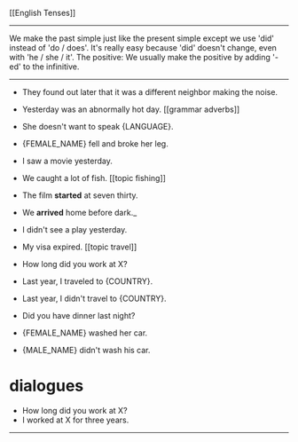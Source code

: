 [[English Tenses]]

---

We make the past simple just like the present simple except we use 'did' instead of 'do / does'. It's really easy because 'did' doesn't change, even with 'he / she / it'. The positive: We usually make the positive by adding '-ed' to the infinitive.

---

- They found out later that it was a different neighbor making the noise.

- Yesterday was an abnormally hot day. [[grammar adverbs]]
- She doesn't want to speak {LANGUAGE}.
- {FEMALE_NAME}  fell and broke her leg.
-   I saw a movie yesterday.
-   We caught a lot of fish. [[topic fishing]]
- The film **started** at seven thirty.  
- We **arrived** home before dark._
-   I didn't see a play yesterday.
-   My visa expired. [[topic travel]]
-   How long did you work at X?
-   Last year, I traveled to {COUNTRY}.
-   Last year, I didn't travel to {COUNTRY}.
-   Did you have dinner last night?
-   {FEMALE_NAME}  washed her car.
-   {MALE_NAME}  didn't wash his car.

# dialogues
-   How long did you work at X?
-   I worked at X for three years.
  ---
